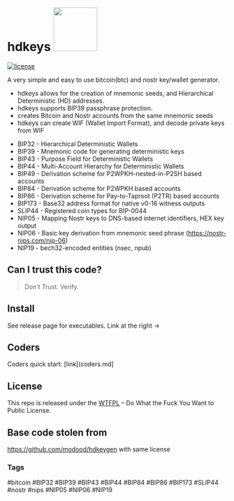 hdkeys <img src="https://www.buybitcoinworldwide.com/img/segwit.png" width="100">
========

[![license](https://img.shields.io/badge/license-WTFPL%20--%20Do%20What%20the%20Fuck%20You%20Want%20to%20Public%20License-green.svg)](https://github.com/modood/hdkeygen/blob/master/LICENSE)

A very simple and easy to use bitcoin(btc) and nostr key/wallet generator.

- hdkeys allows for the creation of mnemonic seeds, and Hierarchical Deterministic (HD) addresses.
- hdkeys supports BIP39 passphrase protection.
- creates Bitcoin and Nostr accounts from the same mnemonic seeds
- hdkeys can create WIF (Wallet Import Format), and decode private keys from WIF

*   BIP32 - Hierarchical Deterministic Wallets
*   BIP39 - Mnemonic code for generating deterministic keys
*   BIP43 - Purpose Field for Deterministic Wallets
*   BIP44 - Multi-Account Hierarchy for Deterministic Wallets
*   BIP49 - Derivation scheme for P2WPKH-nested-in-P2SH based accounts
*   BIP84 - Derivation scheme for P2WPKH based accounts
*   BIP86 - Derivation scheme for Pay-to-Taproot (P2TR) based accounts
*   BIP173 - Base32 address format for native v0-16 witness outputs
*   SLIP44 - Registered coin types for BIP-0044
*   NIP05 - Mapping Nostr keys to DNS-based internet identifiers, HEX key output
*   NIP06 - Basic key derivation from mnemonic seed phrase (https://nostr-nips.com/nip-06)
*   NIP19 - bech32-encoded entities (nsec, npub)


Can I trust this code?
----------------------

> Don't Trust. Verify.

Install
-------
See release page for executables. Link at the right ->

Coders
------
Coders quick start: [link](coders.md]

License
-------

This repo is released under the [WTFPL](http://www.wtfpl.net/) – Do What the Fuck You Want to Public License.

Base code stolen from
---------------------

https://github.com/modood/hdkeygen with same license

### Tags

#bitcoin #BIP32 #BIP39 #BIP43 #BIP44 #BIP84 #BIP86 #BIP173 #SLIP44
#nostr #nips #NIP05 #NIP06 #NIP19
